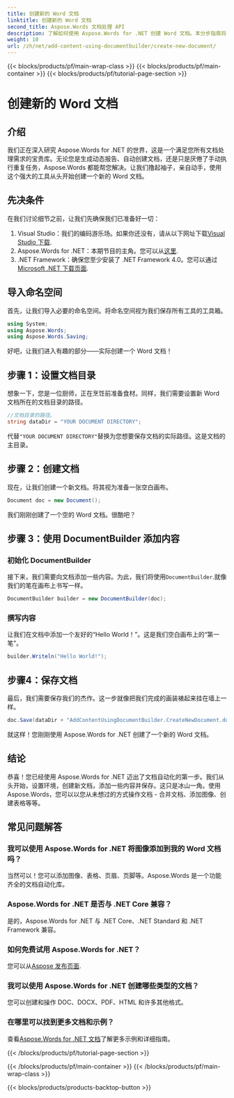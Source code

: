 ```yaml
---
title: 创建新的 Word 文档
linktitle: 创建新的 Word 文档
second_title: Aspose.Words 文档处理 API
description: 了解如何使用 Aspose.Words for .NET 创建 Word 文档。本分步指南将引导您完成整个过程，让文档自动化变得简单。
weight: 10
url: /zh/net/add-content-using-documentbuilder/create-new-document/
---
```


{{< blocks/products/pf/main-wrap-class >}}
{{< blocks/products/pf/main-container >}}
{{< blocks/products/pf/tutorial-page-section >}}

# 创建新的 Word 文档

## 介绍
我们正在深入研究 Aspose.Words for .NET 的世界，这是一个满足您所有文档处理需求的宝贵库。无论您是生成动态报告、自动创建文档，还是只是厌倦了手动执行重复任务，Aspose.Words 都能帮您解决。让我们撸起袖子，亲自动手，使用这个强大的工具从头开始创建一个新的 Word 文档。

## 先决条件

在我们讨论细节之前，让我们先确保我们已准备好一切：

1.  Visual Studio：我们的编码游乐场。如果你还没有，请从以下网址下载[Visual Studio 下载](https://visualstudio.microsoft.com/downloads/).
2. Aspose.Words for .NET：本期节目的主角。您可以从[这里](https://releases.aspose.com/words/net/).
3. .NET Framework：确保您至少安装了 .NET Framework 4.0。您可以通过[Microsoft .NET 下载页面](https://dotnet.microsoft.com/download/dotnet-framework).

## 导入命名空间

首先，让我们导入必要的命名空间。将命名空间视为我们保存所有工具的工具箱。

```csharp
using System;
using Aspose.Words;
using Aspose.Words.Saving;
```

好吧，让我们进入有趣的部分——实际创建一个 Word 文档！

## 步骤 1：设置文档目录

想象一下，您是一位厨师，正在烹饪前准备食材。同样，我们需要设置新 Word 文档所在的文档目录的路径。

```csharp
//文档目录的路径。
string dataDir = "YOUR DOCUMENT DIRECTORY";
```

代替`"YOUR DOCUMENT DIRECTORY"`替换为您想要保存文档的实际路径。这是文档的主目录。

## 步骤 2：创建文档

现在，让我们创建一个新文档。将其视为准备一张空白画布。

```csharp
Document doc = new Document();
```

我们刚刚创建了一个空的 Word 文档。很酷吧？

## 步骤 3：使用 DocumentBuilder 添加内容

### 初始化 DocumentBuilder

接下来，我们需要向文档添加一些内容。为此，我们将使用`DocumentBuilder`.就像我们的笔在画布上书写一样。

```csharp
DocumentBuilder builder = new DocumentBuilder(doc);
```

### 撰写内容

让我们在文档中添加一个友好的“Hello World！”。这是我们空白画布上的“第一笔”。

```csharp
builder.Writeln("Hello World!");
```

## 步骤4：保存文档

最后，我们需要保存我们的杰作。这一步就像把我们完成的画装裱起来挂在墙上一样。

```csharp
doc.Save(dataDir + "AddContentUsingDocumentBuilder.CreateNewDocument.docx");
```

就这样！您刚刚使用 Aspose.Words for .NET 创建了一个新的 Word 文档。

## 结论

恭喜！您已经使用 Aspose.Words for .NET 迈出了文档自动化的第一步。我们从头开始，设置环境，创建新文档，添加一些内容并保存。这只是冰山一角。使用 Aspose.Words，您可以以您从未想过的方式操作文档 - 合并文档、添加图像、创建表格等等。

## 常见问题解答

### 我可以使用 Aspose.Words for .NET 将图像添加到我的 Word 文档吗？

当然可以！您可以添加图像、表格、页眉、页脚等。Aspose.Words 是一个功能齐全的文档自动化库。

### Aspose.Words for .NET 是否与 .NET Core 兼容？

是的，Aspose.Words for .NET 与 .NET Core、.NET Standard 和 .NET Framework 兼容。

### 如何免费试用 Aspose.Words for .NET？

您可以从[Aspose 发布页面](https://releases.aspose.com/).

### 我可以使用 Aspose.Words for .NET 创建哪些类型的文档？

您可以创建和操作 DOC、DOCX、PDF、HTML 和许多其他格式。

### 在哪里可以找到更多文档和示例？

查看[Aspose.Words for .NET 文档](https://reference.aspose.com/words/net/)了解更多示例和详细指南。

{{< /blocks/products/pf/tutorial-page-section >}}

{{< /blocks/products/pf/main-container >}}
{{< /blocks/products/pf/main-wrap-class >}}

{{< blocks/products/products-backtop-button >}}
